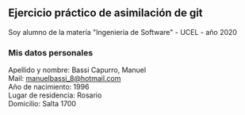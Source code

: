 ## Ejercicio práctico de asimilación de git

Soy alumno de la matería "Ingenieria de Software"  - UCEL - año 2020

### Mis datos personales

Apellido y nombre: Bassi Capurro, Manuel  
Mail: manuelbassi_8@hotmail.com  
Año de nacimiento: 1996  
Lugar de residencia: Rosario  
Domicilio: Salta 1700  
